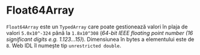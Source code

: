 # Float64Array

`Float64Array` este un `TypedArray` care poate gestionează valori în plaja de valori `5.0x10^-324` până la `1.8x10^308` (*64-bit IEEE floating point number (16 significant digits e.g. 1.123...15)*). Dimensiunea în bytes a elementului este de `8`. Web IDL îl numește tip `unrestricted double`.
